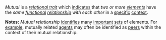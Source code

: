 *Mutual* is a *[relational trait](https://github.com/gcassel/Modular-Organization-Terminology/blob/master/compound-terms/relational-trait.md)* which [indicates](https://github.com/gcassel/Modular-Organization-Terminology/blob/master/terms/indicate.md) that *two or more [elements](https://github.com/gcassel/Modular-Organization-Terminology/blob/master/terms/element.md)* have the *same [functional](https://github.com/gcassel/Modular-Organization-Terminology/blob/master/terms/function.md) [relationship](https://github.com/gcassel/Modular-Organization-Terminology/blob/master/terms/relationship.md) with each other* in a [specific](https://github.com/gcassel/Modular-Organization-Terminology/blob/master/terms/specific.md) [context](https://github.com/gcassel/Modular-Organization-Terminology/blob/master/terms/context.md).
		
**Notes:**  *Mutual relationship* [identifies](https://github.com/gcassel/Modular-Organization-Terminology/blob/master/terms/identify.md) many [important](https://github.com/gcassel/Modular-Organization-Terminology/blob/master/terms/important.md) [sets](https://github.com/gcassel/Modular-Organization-Terminology/blob/master/terms/set.md) of elements.  For [example](https://github.com/gcassel/Modular-Organization-Terminology/blob/master/terms/example.md), mutually related [agents](https://github.com/gcassel/Modular-Organization-Terminology/blob/master/terms/agent.md) may often be identified as [peers](https://github.com/gcassel/Modular-Organization-Terminology/blob/master/terms/peer.md) within the context of their mutual relationship. 
